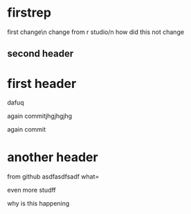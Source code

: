 # firstrep

first change\n
change from r studio/n
how did this not change

## second header

# first header
dafuq

again commitjhgjhgjhg

again commit

# another header
from github
asdfasdfsadf
what=

even more studff

why is this happening

